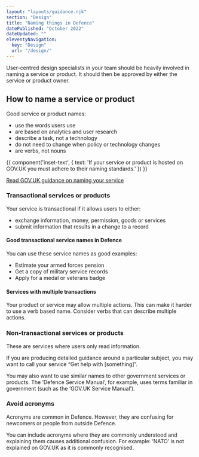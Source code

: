 ```yaml
---
layout: "layouts/guidance.njk"
section: "Design"
title: "Naming things in Defence"
datePublished: "October 2022"
dateUpdated: ""
eleventyNavigation:
  key: "Design"
  url: "/design/"
---
```


User-centred design specialists in your team should be heavily involved in naming a service or product. It should then be approved by either the service or product owner.

## How to name a service or product

Good service or product names:

- use the words users use
- are based on analytics and user research
- describe a task, not a technology
- do not need to change when policy or technology changes
- are verbs, not nouns

{{ component('inset-text', {
  text: 'If your service or product is hosted on GOV.UK you must adhere to their naming standards.'
}) }}

[Read GOV.UK guidance on naming your service](https://www.gov.uk/service-manual/design/naming-your-service)

### Transactional services or products

Your service is transactional if it allows users to either:

- exchange information, money, permission, goods or services
- submit information that results in a change to a record

#### Good transactional service names in Defence

You can use these service names as good examples:

- Estimate your armed forces pension
- Get a copy of military service records
- Apply for a medal or veterans badge

#### Services with multiple transactions

Your product or service may allow multiple actions. This can make it harder to use a verb based name. Consider verbs that can describe multiple actions.

### Non-transactional services or products

These are services where users only read information.

If you are producing detailed guidance around a particular subject, you may want to call your service “Get help with [something]”.

You may also want to use similar names to other government services or products. The ‘Defence Service Manual’, for example, uses terms familiar in government (such as the ‘GOV.UK Service Manual’).

### Avoid acronyms

Acronyms are common in Defence. However, they are confusing for newcomers or people from outside Defence.

You can include acronyms where they are commonly understood and explaining them causes additional confusion. For example: ‘NATO’ is not explained on GOV.UK as it is commonly recognised.
